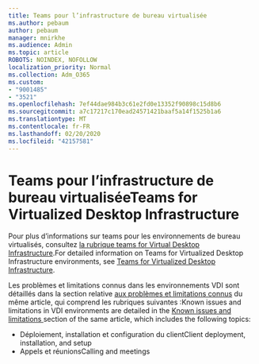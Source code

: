 ```yaml
---
title: Teams pour l’infrastructure de bureau virtualisée
ms.author: pebaum
author: pebaum
manager: mnirkhe
ms.audience: Admin
ms.topic: article
ROBOTS: NOINDEX, NOFOLLOW
localization_priority: Normal
ms.collection: Adm_O365
ms.custom:
- "9001485"
- "3521"
ms.openlocfilehash: 7ef44dae984b3c61e2fd0e13352f90898c15d8b6
ms.sourcegitcommit: a7c17217c170ead24571421baaf5a14f1525b1a6
ms.translationtype: MT
ms.contentlocale: fr-FR
ms.lasthandoff: 02/20/2020
ms.locfileid: "42157581"
---
```

# <a name="teams-for-virtualized-desktop-infrastructure"></a><span data-ttu-id="1d553-102">Teams pour l’infrastructure de bureau virtualisée</span><span class="sxs-lookup"><span data-stu-id="1d553-102">Teams for Virtualized Desktop Infrastructure</span></span>

<span data-ttu-id="1d553-103">Pour plus d’informations sur teams pour les environnements de bureau virtualisés, consultez [la rubrique teams for Virtual Desktop Infrastructure](https://docs.microsoft.com/en-us/microsoftteams/teams-for-vdi).</span><span class="sxs-lookup"><span data-stu-id="1d553-103">For detailed information on Teams for Virtualized Desktop Infrastructure environments, see [Teams for Virtualized Desktop Infrastructure](https://docs.microsoft.com/en-us/microsoftteams/teams-for-vdi).</span></span>

<span data-ttu-id="1d553-104">Les problèmes et limitations connus dans les environnements VDI sont détaillés dans la section relative [aux problèmes et limitations connus](https://docs.microsoft.com/en-us/microsoftteams/teams-for-vdi#known-issues-and-limitations) du même article, qui comprend les rubriques suivantes :</span><span class="sxs-lookup"><span data-stu-id="1d553-104">Known issues and limitations in VDI environments are detailed in the [Known issues and limitations ](https://docs.microsoft.com/en-us/microsoftteams/teams-for-vdi#known-issues-and-limitations) section of the same article, which includes the following topics:</span></span>
 - <span data-ttu-id="1d553-105">Déploiement, installation et configuration du client</span><span class="sxs-lookup"><span data-stu-id="1d553-105">Client deployment, installation, and setup</span></span>
 - <span data-ttu-id="1d553-106">Appels et réunions</span><span class="sxs-lookup"><span data-stu-id="1d553-106">Calling and meetings</span></span>